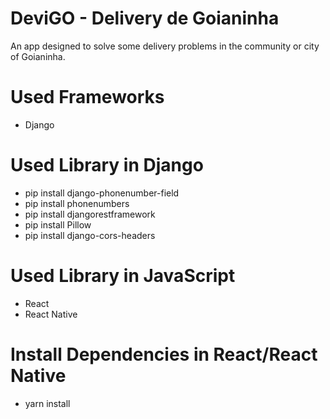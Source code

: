 # DeviGO - Delivery de Goianinha
  An app designed to solve some delivery problems in the community or city of Goianinha.

# Used Frameworks
- Django

# Used Library in Django
- pip install django-phonenumber-field
- pip install phonenumbers
- pip install djangorestframework
- pip install Pillow
- pip install django-cors-headers

# Used Library in JavaScript
- React
- React Native

# Install Dependencies in React/React Native
- yarn install
